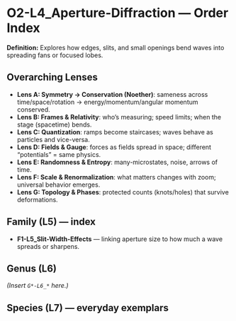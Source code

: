 # O2-L4_Aperture-Diffraction — Order Index
**Definition:** Explores how edges, slits, and small openings bend waves into spreading fans or focused lobes.

## Overarching Lenses

- **Lens A: Symmetry -> Conservation (Noether)**: sameness across time/space/rotation → energy/momentum/angular momentum conserved.
- **Lens B: Frames & Relativity**: who’s measuring; speed limits; when the stage (spacetime) bends.
- **Lens C: Quantization**: ramps become staircases; waves behave as particles and vice-versa.
- **Lens D: Fields & Gauge**: forces as fields spread in space; different “potentials” = same physics.
- **Lens E: Randomness & Entropy**: many-microstates, noise, arrows of time.
- **Lens F: Scale & Renormalization**: what matters changes with zoom; universal behavior emerges.
- **Lens G: Topology & Phases**: protected counts (knots/holes) that survive deformations.

## Family (L5) — index
- **F1-L5_Slit-Width-Effects** — linking aperture size to how much a wave spreads or sharpens.

## Genus (L6)
_(Insert `G*-L6_*` here.)_
## Species (L7) — everyday exemplars
